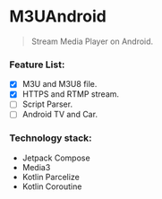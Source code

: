 # M3UAndroid
> Stream Media Player on Android.

### Feature List:

- [x] M3U and M3U8 file.
- [x] HTTPS and RTMP stream.
- [ ] Script Parser.
- [ ] Android TV and Car.

### Technology stack:
- Jetpack Compose
- Media3
- Kotlin Parcelize
- Kotlin Coroutine

